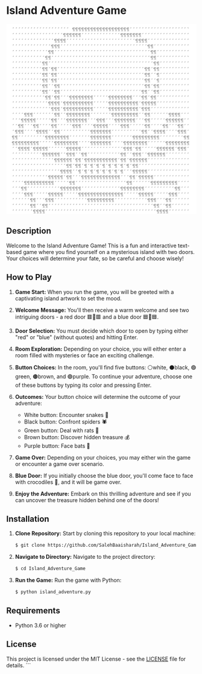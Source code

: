 # Island Adventure Game
![Island ASCIIART](island_ASCIIart.png)
## Description

Welcome to the Island Adventure Game! This is a fun and interactive text-based game where you find yourself on a mysterious island with two doors. Your choices will determine your fate, so be careful and choose wisely!

## How to Play

1. **Game Start:** When you run the game, you will be greeted with a captivating island artwork to set the mood.

2. **Welcome Message:** You'll then receive a warm welcome and see two intriguing doors - a red door 🟥🚪🟥 and a blue door 🟦🚪🟦.

3. **Door Selection:** You must decide which door to open by typing either "red" or "blue" (without quotes) and hitting Enter.

4. **Room Exploration:** Depending on your choice, you will either enter a room filled with mysteries or face an exciting challenge.

5. **Button Choices:** In the room, you'll find five buttons: ⚪white, ⚫black, 🟢green, 🟤brown, and 🟣purple. To continue your adventure, choose one of these buttons by typing its color and pressing Enter.

6. **Outcomes:** Your button choice will determine the outcome of your adventure:
   - White button: Encounter snakes 🐍
   - Black button: Confront spiders 🕷️
   - Green button: Deal with rats 🐀
   - Brown button: Discover hidden treasure 💰
   - Purple button: Face bats 🦇

7. **Game Over:** Depending on your choices, you may either win the game or encounter a game over scenario.

8. **Blue Door:** If you initially choose the blue door, you'll come face to face with crocodiles 🐊, and it will be game over.

9. **Enjoy the Adventure:** Embark on this thrilling adventure and see if you can uncover the treasure hidden behind one of the doors!

## Installation

1. **Clone Repository:** Start by cloning this repository to your local machine:

   ```bash
   $ git clone https://github.com/SalehBaaisharah/Island_Adventure_Game.git
   ```
2. **Navigate to Directory:** Navigate to the project directory:

   ```bash
   $ cd Island_Adventure_Game
   ```
3. **Run the Game:** Run the game with Python:

   ```bash
   $ python island_adventure.py
## Requirements

- Python 3.6 or higher

## License

This project is licensed under the MIT License - see the [LICENSE](LICENSE) file for details.   ```   
